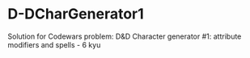 # D-DCharGenerator1
Solution for Codewars problem: D&amp;D Character generator #1: attribute modifiers and spells - 6 kyu
